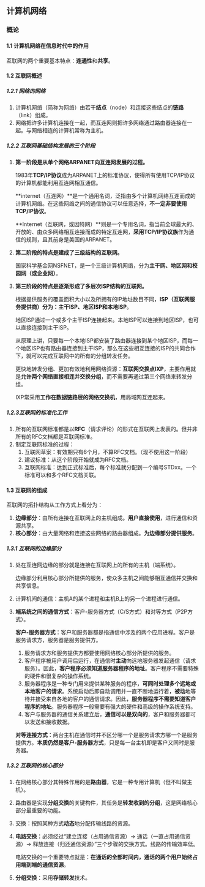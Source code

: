 ## 计算机网络

### 概论

#### 1.1 计算机网络在信息时代中的作用

互联网的两个重要基本特点：**连通性**和**共享**。

#### 1.2 互联网概述

##### **1.2.1 网络的网络**

1. 计算机网络（简称为网络）由若干**结点**（node）和连接这些结点的**链路**（link）组成。
2. 网络把许多计算机连接在一起，而互连网则把许多网络通过路由器连接在一起。与网络相连的计算机常称为主机。

##### 1.2.2 互联网基础结构发展的三个阶段

1. **第一阶段是从单个网络ARPANET向互连网发展的过程。**

   1983年**TCP/IP协议**成为ARPANET上的标准协议，使得所有使用TCP/IP协议的计算机都能利用互连网相互通信。

   **internet（互连网）**是一个通用名词，泛指由多个计算机网络互连而成的计算机网络。在这些网络之间的通信协议可以任意选择，**不一定非要使用TCP/IP协议**。

   **Internet（互联网，或因特网）**则是一个专用名词，指当前全球最大的、开放的、由众多网络相互连接而成的特定互连网，**采用TCP/IP协议族**作为通信的规则，且其前身是美国的ARPANET。

2. **第二阶段的特点是建成了三级结构的互联网。**

   国家科学基金网NSFNET，是一个三级计算机网络，分为**主干网、地区网和校园网（或企业网）**。

3. **第三阶段的特点是逐渐形成了多层次ISP结构的互联网。**

   根据提供服务的覆盖面积大小以及所拥有的IP地址数目不同，**ISP（互联网服务提供商）**分为：**主干ISP**、**地区ISP**和**本地ISP**。

   地区ISP通过一个或多个主干ISP连接起来。本地ISP可以连接到地区ISP，也可以直接连接到主干ISP。

   从原理上讲，只要每一个本地ISP都安装了路由器连接到某个地区ISP，而每一个地区ISP也有路由器连接到主干ISP，那么在这些相互连接的ISP的共同合作下，就可以完成互联网中的所有的分组转发任务。

   更快地转发分组、更加有效地利用网络资源：**互联网交换点IXP**，主要作用就是**允许两个网络直接相连并交换分组**，而不需要再通过第三个网络来转发分组。

   IXP常采用**工作在数据链路层的网络交换机**，用局域网互连起来。

##### 1.2.3互联网的标准化工作

1. 所有的互联网标准都是以**RFC**（请求评论）的形式在互联网上发表的。但并非所有的RFC文档都是互联网标准。
2. 制定互联网标准的过程：
   1. 互联网草案：有效期只有6个月，不算RFC文档。（现不使用这一阶段）
   2. 建议标准：从这个阶段开始就成为RFC文档。
   3. 互联网标准：达到正式标准后，每个标准就分配到一个编号STDxx。一个标准可以和多个RFC文档关联。

#### 1.3 互联网的组成

互联网的拓扑结构从工作方式上看分为：

1. **边缘部分**：由所有连接在互联网上的主机组成。**用户直接使用**，进行通信和资源共享。
2. **核心部分**：由大量网络和连接这些网络的路由器组成。**为边缘部分提供服务**。

##### 1.3.1 互联网的边缘部分

1. 处在互连网边缘的部分就是连接在互联网上的所有的主机（端系统）。

   边缘部分利用核心部分所提供的服务，使众多主机之间能够相互通信并交换和共享信息。

2. 计算机间的通信：主机A的某个进程和主机B上的另一个进程进行通信。

3. **端系统之间的通信方式**：客户-服务器方式（C/S方式）和对等方式（P2P方式）。

   **客户-服务器方式**：客户和服务器都是指通信中涉及的两个应用进程。客户是服务请求方，服务器是服务提供方。

   1. 服务请求方和服务提供方都要使用网络核心部分所提供的服务。
   2. 客户程序被用户调用后运行，在通信时**主动**向远地服务器发起通信（请求服务）。因此，**客户程序必须知道服务器程序的地址**。客户程序不需要特殊的硬件和很复杂的操作系统。
   3. 服务器程序是一种专门用来提供某种服务的程序，**可同时处理多个远地或本地客户的请求**。系统启动后即自动调用并一直不断地运行着，**被动**地等待并接受来自各地的客户的通信请求。因此，**服务器程序不需要知道客户程序的地址**。服务器程序一般需要有强大的硬件和高级的操作系统支持。
   4. 客户与服务器的通信关系建立后，**通信可以是双向的**，客户和服务器都可以发送和接收数据。

   **对等连接方式**：两台主机在通信时并不区分哪一个是服务请求方哪一个是服务提供方。**本质仍然是客户-服务器方式**，只是每一台主机即是客户又同时是服务器。

##### 1.3.2 互联网的核心部分

1. 在网络核心部分其特殊作用的是**路由器**，它是一种专用计算机（但不叫做主机）。

2. 路由器是实现**分组交换**的关键构件，其任务是**转发收到的分组**，这是网络核心部分最重要的功能。

3. 交换：按照某种方式**动态**地分配传输线路的资源。

4. **电路交换**：必须经过“建立连接（占用通信资源）-> 通话（一直占用通信资源）-> 释放连接（归还通信资源）”三个步骤的交换方式。线路的传输效率低。

   电路交换的一个重要特点就是：**在通话的全部时间内，通话的两个用户始终占用端到端的通信资源**。

5. **分组交换**：采用**存储转发**技术。